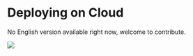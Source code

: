 # Deploying on Cloud

No English version available right now, welcome to contribute.

<a href="https://gitee.com/mindspore/docs/blob/r1.3/docs/federated/docs/source_en/deploy_federated_cluster.md" target="_blank"><img src="https://gitee.com/mindspore/docs/raw/r1.3/resource/_static/logo_source.png"></a>